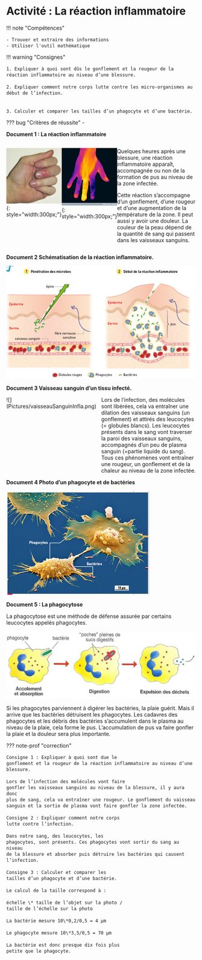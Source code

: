# Activité : La réaction inflammatoire

!!! note "Compétences"

    - Trouver et extraire des informations
    - Utiliser l'outil mathématique 

!!! warning "Consignes"

    1. Expliquer à quoi sont dûs le gonflement et la rougeur de la réaction inflammatoire au niveau d’une blessure.

    2. Expliquer comment notre corps lutte contre les micro-organismes au début de l’infection.

     
    3. Calculer et comparer les tailles d’un phagocyte et d’une bactérie.
    
??? bug "Critères de réussite"
    - 


**Document 1 : La réaction inflammatoire**


<div markdown style="display: flex; flex-direction: row;">

<div markdown style="display: flex; flex: 2 1 0; flex-direction: row;">

![](Pictures/inflammation.png){: style="width:300px;"}

![](Pictures/reactionInflaChaleur.png){: style="width:300px;"}

</div>

<div markdown style=" flex: 2 1 0; flex-direction: column;">


Quelques heures après une blessure, une réaction inflammatoire apparaît, accompagnée ou non de la formation de pus au niveau de la zone infectée.

Cette réaction s’accompagne d’un gonflement, d’une rougeur et d’une augmentation de la température de la zone. Il peut aussi y avoir une douleur. La couleur de la peau dépend de la quantité de sang qui passent dans les vaisseaux sanguins.

</div></div>

**Document 2 Schématisation de la réaction inflammatoire.**

![](Pictures/schemaReactionInfla.png)

**Document 3 Vaisseau sanguin d’un tissu infecté.**

<div markdown style="display: flex; flex-direction: row;">

<div markdown style="display: flex; flex: 2 1 0; flex-direction: row;">
![](Pictures/vaisseauSanguinInfla.png)
</div>
<div markdown style="display: flex; flex: 2 1 0; flex-direction: column;">
Lors de l’infection, des molécules sont libérées, cela va entraîner une dilation des vaisseaux sanguins (un gonflement) et attirés des leucocytes (= globules blancs). Les leucocytes présents dans le sang vont traverser la paroi des vaisseaux sanguins, accompagnés d’un peu de plasma sanguin (=partie liquide du sang). Tous ces phénomènes vont entraîner une rougeur, un gonflement et de la chaleur au niveau de la zone infectée.

</div></div>

**Document 4 Photo d’un phagocyte et de bactéries**

![](Pictures/photoPhagocytose.png)

**Document 5 : La phagocytose**

La phagocytose est une méthode de défense assurée par certains leucocytes appelés phagocytes.

![](Pictures/schemaPhagocytose.png)

Si les phagocytes parviennent à digérer les bactéries, la plaie guérit. Mais il arrive que les bactéries détruisent les phagocytes. Les cadavres des phagocytes et les débris des bactéries s’accumulent dans le plasma au niveau de la plaie, cela forme le pus. L’accumulation de pus va faire gonfler la plaie et la douleur sera plus importante.


??? note-prof "correction"

    Consigne 1 : Expliquer à quoi sont due le
    gonflement et la rougeur de la réaction inflammatoire au niveau d’une
    blessure.

    Lors de l’infection des molécules vont faire
    gonfler les vaisseaux sanguins au niveau de la blessure, il y aura donc
    plus de sang, cela va entraîner une rougeur. Le gonflement du vaisseau
    sanguin et la sortie de plasma vont faire gonfler la zone infectée.

    Consigne 2 : Expliquer comment notre corps
    lutte contre l’infection.

    Dans notre sang, des leucocytes, les
    phagocytes, sont présents. Ces phagocytes vont sortir du sang au niveau
    de la blessure et absorber puis détruire les bactéries qui causent
    l’infection.

    Consigne 3 : Calculer et comparer les
    tailles d’un phagocyte et d’une bactérie.

    Le calcul de la taille correspond à :

    échelle \* taille de l’objet sur la photo /
    taille de l’échelle sur la photo

    La bactérie mesure 10\*0,2/0,5 = 4 µm

    Le phagocyte mesure 10\*3,5/0,5 = 70 µm

    La bactérie est donc presque dix fois plus
    petite que le phagocyte.
